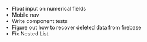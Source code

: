 - Float input on numerical fields
- Mobile nav
- Write component tests
- Figure out how to recover deleted data from firebase
- Fix Nested List
